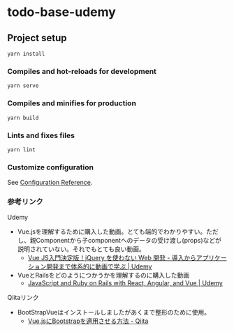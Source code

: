 # todo-base-udemy

## Project setup
```
yarn install
```

### Compiles and hot-reloads for development
```
yarn serve
```

### Compiles and minifies for production
```
yarn build
```

### Lints and fixes files
```
yarn lint
```

### Customize configuration
See [Configuration Reference](https://cli.vuejs.org/config/).

### 参考リンク
Udemy
- Vue.jsを理解するために購入した動画。とても端的でわかりやすい。ただし、親Componentから子componentへのデータの受け渡し(props)などが説明されていない。それでもとても良い動画。
  - [Vue JS入門決定版！jQuery を使わない Web 開発 - 導入からアプリケーション開発まで体系的に動画で学ぶ | Udemy](https://www.udemy.com/course/learn-vuejs/)
- VueとRailsをどのようにつかうかを理解するのに購入した動画
  - [JavaScript and Ruby on Rails with React, Angular, and Vue | Udemy](https://www.udemy.com/course/ruby-on-rails-react-angular/)

Qiitaリンク
- BootStrapVueはインストールしましたがあくまで整形のために使用。
  - [Vue.jsにBootstrapを適用させる方法 - Qiita](https://qiita.com/Mitsuzara/items/34d413698d1d88033ec0)
